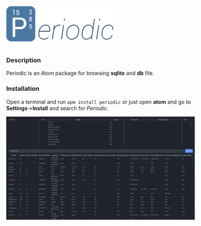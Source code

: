![Periodic Logo](/img/logo.png)

### Description

Periodic is an Atom package for browsing **sqlite** and **db** file.

### Installation

Open a terminal and run `apm install periodic` or just open **atom** and go to **Settings**->**Install** and search for *Periodic*.

![Screenshot](/img/screenshot.png)
